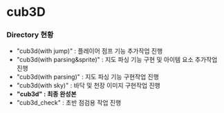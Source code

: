 # cub3D

### Directory 현황

 - "cub3d(with jump)" : 플레이어 점프 기능 추가작업 진행
 - "cub3d(with parsing&sprite)" : 지도 파싱 기능 구현 및 아이템 요소 추가작업 진행
 - "cub3d(with parsing)" : 지도 파싱 기능 구현작업 진행
 - "cub3d(with sky)" : 바닥 및 천장 이미지 구현작업 진행
 - **"cub3d" : 최종 완성본**
 - "cub3d_check" : 초반 점검용 작업 진행
